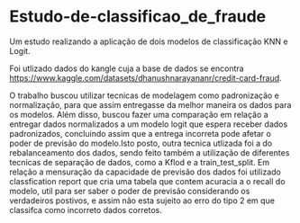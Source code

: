 # Estudo-de-classificao_de_fraude
Um estudo realizando a aplicação de dois modelos de classificação KNN e Logit.

Foi utlizado dados do kangle cuja a base de dados se encontra https://www.kaggle.com/datasets/dhanushnarayananr/credit-card-fraud.

O trabalho buscou utilizar tecnicas de modelagem como padronização e normalização, para que assim entregasse da melhor maneira os dados  para os modelos. Além disso, buscou fazer uma comparação em relação a entregar dados normalizados a um modelo logit que espera receber dados padronizados, concluindo assim que a entrega incorreta pode afetar o poder de previsão do modelo.Isto posto, outra tecnica utlizada foi a do rebalanceamento dos dados, sendo feito também a utilização de diferentes tecnicas de separação de dados, como a Kflod e a train_test_split. 
Em relação a mensuração da capacidade de previsão dos dados foi utilizado classfication report que cria uma tabela que contem acuracia a o recall do modelo, util para ser saber o poder de previsão considerando os verdadeiros postivos, e assim não esta sujeito ao erro do tipo 2 em que classifca como incorreto dados corretos.
